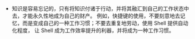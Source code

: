 * 知识是容易忘记的，只有将知识付诸于行动，并将其融汇到自己的工作状态中去，才能永久性地成为自己的财产。
例如，快捷键的使用，不要刻意地去记忆，而是变成自己的一种工作习惯；不要去重复地劳动，使用 Shell 提供自动化程度，
让 Shell 成为工作效率提升的利器，并将成为一种工作习惯。


